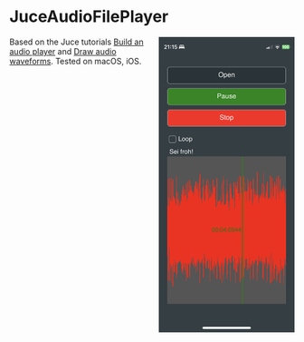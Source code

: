 # JuceAudioFilePlayer

<img align="right" src="./Screenshots/JuceAudioFilePlayer_iOS.jpeg" width="240"/>

Based on the Juce tutorials [Build an audio player](https://docs.juce.com/master/tutorial_playing_sound_files.html) and [Draw audio waveforms](https://docs.juce.com/master/tutorial_audio_thumbnail.html). 
Tested on macOS, iOS.
